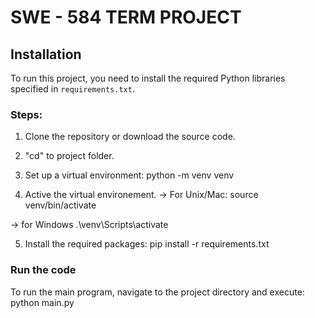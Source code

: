 # SWE - 584 TERM PROJECT

## Installation
To run this project, you need to install the required Python libraries specified in `requirements.txt`.

### Steps:
1. Clone the repository or download the source code.
2. "cd" to project folder.
3. Set up a virtual environment:
   python -m venv venv

4. Active the virtual environement.
-> For Unix/Mac:
source venv/bin/activate

-> for Windows
.\venv\Scripts\activate

5. Install the required packages:
pip install -r requirements.txt

### Run the code 
To run the main program, navigate to the project directory and execute:
python main.py



